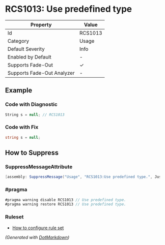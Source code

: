 # RCS1013: Use predefined type

| Property                    | Value    |
| --------------------------- | -------- |
| Id                          | RCS1013  |
| Category                    | Usage    |
| Default Severity            | Info     |
| Enabled by Default          | \-       |
| Supports Fade\-Out          | &#x2713; |
| Supports Fade\-Out Analyzer | \-       |

## Example

### Code with Diagnostic

```csharp
String s = null; // RCS1013
```

### Code with Fix

```csharp
string s = null;
```

## How to Suppress

### SuppressMessageAttribute

```csharp
[assembly: SuppressMessage("Usage", "RCS1013:Use predefined type.", Justification = "<Pending>")]
```

### \#pragma

```csharp
#pragma warning disable RCS1013 // Use predefined type.
#pragma warning restore RCS1013 // Use predefined type.
```

### Ruleset

* [How to configure rule set](../HowToConfigureAnalyzers.md)

*\(Generated with [DotMarkdown](http://github.com/JosefPihrt/DotMarkdown)\)*